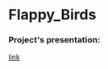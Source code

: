 # Flappy_Birds

### Project's presentation:

[link](https://docs.google.com/presentation/d/1t-trswfYFPXiokQvNWBubmGo7ONR4jv7CinNeUUQ5CU/edit?usp=sharing)

